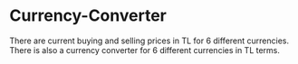 # Currency-Converter
There are current buying and selling prices in TL for 6 different currencies. There is also a currency converter for 6 different currencies in TL terms.
